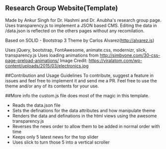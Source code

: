 ## Research Group Website(Template)

Made by Ankur Singh for Dr. Hashmi and Dr. Anubha's research group page. Uses transparency.js to implement a JSON based CMS. Editing the data in /data.json is reflected on the others pages without any recomilation.


Based on SOLID - Bootstrap 3 Theme by Carlos Alvarez(http://alvarez.is)

Uses jQuery, bootstrap, FontAwesome, animate.css, modernizr, slick, transparency.js
Uses loading animations from http://simbyone.com/30-css-page-preload-animations/
Image Credit: https://viralatom.com/wp-content/uploads/2015/03/electronics.jpg

##Contribution and Usage Guidelines
To contribute, suggest a feature in issues and feel free to implement it and send me a PR.
Feel free to use the theme and/or any of its contents for your use.

##More info
the custom.js file does most of the magic in this template.

- Reads the data.json file
- Sets the definations for the data attributes and how manipulate theme
- Renders the data and definations in the html views using the awesome transparency.js
- Reverses the news order to allow them to be added in normal order with time
- Keeps only 5 latest news for the top slider
- Uses slick to turn those 5 into a vertical scroller
